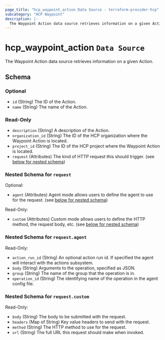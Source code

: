 ```yaml
---
page_title: "hcp_waypoint_action Data Source - terraform-provider-hcp"
subcategory: "HCP Waypoint"
description: |-
  The Waypoint Action data source retrieves information on a given Action.
---
```


# hcp_waypoint_action `Data Source`

The Waypoint Action data source retrieves information on a given Action.

<!-- schema generated by tfplugindocs -->
## Schema

### Optional

- `id` (String) The ID of the Action.
- `name` (String) The name of the Action.

### Read-Only

- `description` (String) A description of the Action.
- `organization_id` (String) The ID of the HCP organization where the Waypoint Action is located.
- `project_id` (String) The ID of the HCP project where the Waypoint Action is located.
- `request` (Attributes) The kind of HTTP request this should trigger. (see [below for nested schema](#nestedatt--request))

<a id="nestedatt--request"></a>
### Nested Schema for `request`

Optional:

- `agent` (Attributes) Agent mode allows users to define the agent to use for the request. (see [below for nested schema](#nestedatt--request--agent))

Read-Only:

- `custom` (Attributes) Custom mode allows users to define the HTTP method, the request body, etc. (see [below for nested schema](#nestedatt--request--custom))

<a id="nestedatt--request--agent"></a>
### Nested Schema for `request.agent`

Read-Only:

- `action_run_id` (String) An optional action run id. If specified the agent will interact with the actions subsystem.
- `body` (String) Arguments to the operation, specified as JSON.
- `group` (String) The name of the group that the operation is in.
- `operation_id` (String) The identifying name of the operation in the agent config file.


<a id="nestedatt--request--custom"></a>
### Nested Schema for `request.custom`

Read-Only:

- `body` (String) The body to be submitted with the request.
- `headers` (Map of String) Key value headers to send with the request.
- `method` (String) The HTTP method to use for the request.
- `url` (String) The full URL this request should make when invoked.